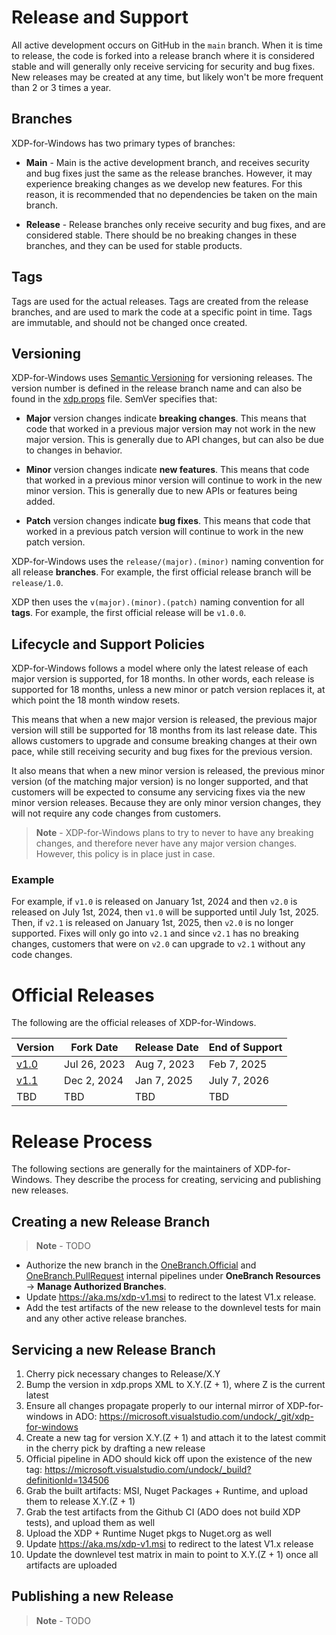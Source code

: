 # Release and Support

All active development occurs on GitHub in the `main` branch. When it is time to release, the code is forked into a release branch where it is considered stable and will generally only receive servicing for security and bug fixes. New releases may be created at any time, but likely won't be more frequent than 2 or 3 times a year.

## Branches

XDP-for-Windows has two primary types of branches:

* **Main** - Main is the active development branch, and receives security and bug fixes just the same as the release branches. However, it may experience breaking changes as we develop new features. For this reason, it is recommended that no dependencies be taken on the main branch.

* **Release** - Release branches only receive security and bug fixes, and are considered stable. There should be no breaking changes in these branches, and they can be used for stable products.

## Tags

Tags are used for the actual releases. Tags are created from the release branches, and are used to mark the code at a specific point in time. Tags are immutable, and should not be changed once created.

## Versioning

XDP-for-Windows uses [Semantic Versioning](https://semver.org/) for versioning releases. The version number is defined in the release branch name and can also be found in the [xdp.props](../src/xdp.props) file. SemVer specifies that:

- **Major** version changes indicate **breaking changes**. This means that code that worked in a previous major version may not work in the new major version. This is generally due to API changes, but can also be due to changes in behavior.

- **Minor** version changes indicate **new features**. This means that code that worked in a previous minor version will continue to work in the new minor version. This is generally due to new APIs or features being added.

- **Patch** version changes indicate **bug fixes**. This means that code that worked in a previous patch version will continue to work in the new patch version.

XDP-for-Windows uses the `release/(major).(minor)` naming convention for all release **branches**. For example, the first official release branch will be `release/1.0`.

XDP then uses the `v(major).(minor).(patch)` naming convention for all **tags**. For example, the first official release will be `v1.0.0`.

## Lifecycle and Support Policies

XDP-for-Windows follows a model where only the latest release of each major version is supported, for 18 months. In other words, each release is supported for 18 months, unless a new minor or patch version replaces it, at which point the 18 month window resets.

This means that when a new major version is released, the previous major version will still be supported for 18 months from its last release date. This allows customers to upgrade and consume breaking changes at their own pace, while still receiving security and bug fixes for the previous version.

It also means that when a new minor version is released, the previous minor version (of the matching major version) is no longer supported, and that customers will be expected to consume any servicing fixes via the new minor version releases. Because they are only minor version changes, they will not require any code changes from customers.

> **Note** - XDP-for-Windows plans to try to never to have any breaking changes, and therefore never have any major version changes. However, this policy is in place just in case.

### Example

For example, if `v1.0` is released on January 1st, 2024 and then `v2.0` is released on July 1st, 2024, then `v1.0` will be supported until July 1st, 2025. Then, if `v2.1` is released on January 1st, 2025, then `v2.0` is no longer supported. Fixes will only go into `v2.1` and since `v2.1` has no breaking changes, customers that were on `v2.0` can upgrade to `v2.1` without any code changes.

# Official Releases

The following are the official releases of XDP-for-Windows.

| Version | Fork Date | Release Date | End of Support |
|   --    |     --    |       --     |       --       |
| [v1.0](https://github.com/microsoft/xdp-for-windows/tree/release/1.0) | Jul 26, 2023 | Aug 7, 2023 | Feb 7, 2025 |
| [v1.1](https://github.com/microsoft/xdp-for-windows/tree/release/1.1) | Dec 2, 2024 | Jan 7, 2025 | July 7, 2026 |
|   TBD    |     TBD    |       TBD     |       TBD       |

# Release Process

The following sections are generally for the maintainers of XDP-for-Windows. They describe the process for creating, servicing and publishing new releases.

## Creating a new Release Branch

> **Note** - TODO

* Authorize the new branch in the [OneBranch.Official](https://mscodehub.visualstudio.com/WindowsXDP/_apps/hub/EZStart.management-ux.onebranch-resources#authorizedbranches/xdp/2407) and [OneBranch.PullRequest](https://mscodehub.visualstudio.com/WindowsXDP/_apps/hub/EZStart.management-ux.onebranch-resources#authorizedbranches/xdp/2404) internal pipelines under **OneBranch Resources** -> **Manage Authorized Branches**.
* Update https://aka.ms/xdp-v1.msi to redirect to the latest V1.x release.
* Add the test artifacts of the new release to the downlevel tests for main and
  any other active release branches.

## Servicing a new Release Branch

1. Cherry pick necessary changes to Release/X.Y
2. Bump the version in xdp.props XML to X.Y.(Z + 1), where Z is the current latest
2. Ensure all changes propagate properly to our internal mirror of XDP-for-windows in ADO: https://microsoft.visualstudio.com/undock/_git/xdp-for-windows
3. Create a new tag for version X.Y.(Z + 1) and attach it to the latest commit in the cherry pick by drafting a new release
4. Official pipeline in ADO should kick off upon the existence of the new tag: https://microsoft.visualstudio.com/undock/_build?definitionId=134506
5. Grab the built artifacts: MSI, Nuget Packages + Runtime, and upload them to release X.Y.(Z + 1)
6. Grab the test artifacts from the Github CI (ADO does not build XDP tests), and upload them as well
7. Upload the XDP + Runtime Nuget pkgs to Nuget.org as well
8. Update https://aka.ms/xdp-v1.msi to redirect to the latest V1.x release
9. Update the downlevel test matrix in main to point to X.Y.(Z + 1) once all artifacts are uploaded

## Publishing a new Release

> **Note** - TODO
